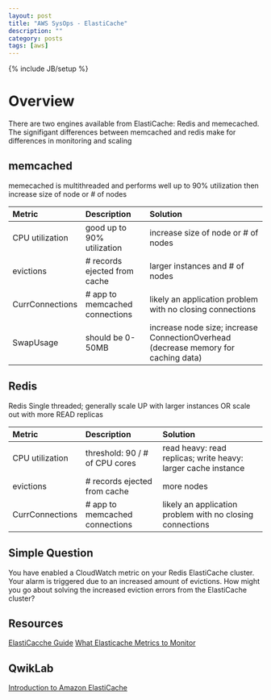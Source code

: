 ```yaml
---
layout: post
title: "AWS SysOps - ElastiCache"
description: ""
category: posts
tags: [aws]
---
```

{% include JB/setup %}

# Overview
There are two engines available from ElastiCache: Redis and memecached. The signifigant differences between memcached and redis make for differences in monitoring and scaling

## memcached
memecached is multithreaded and performs well up to 90% utilization then increase size of node or # of nodes

| **Metric**  | **Description**  |**Solution**  |
|:-----------------------------------------|:--------------------------------------------------------|:----------------------| 
|CPU utilization | good up to 90% utilization | increase size of node or # of nodes|
| evictions | # records ejected from cache | larger instances and # of nodes|
| CurrConnections | # app to memcached connections | likely an application problem with no closing connections |
| SwapUsage | should be 0-50MB |  increase node size; increase ConnectionOverhead (decrease memory for caching data) |


## Redis
Redis Single threaded; generally scale UP with larger instances OR scale out with more READ replicas

| **Metric**  | **Description**  |**Solution**  |
|:-----------------------------------------|:--------------------------------------------------------|:----------------------| 
| CPU utilization | threshold: 90 / # of CPU cores| read heavy: read replicas; write heavy: larger cache instance | 
| evictions | # records ejected from cache | more nodes |
| CurrConnections | # app to memcached connections| likely an application problem with no closing connections |

## Simple Question
You have enabled a CloudWatch metric on your Redis ElastiCache cluster. Your alarm is
triggered due to an increased amount of evictions. How might you go about solving the increased
eviction errors from the ElastiCache cluster?


## Resources
[ElastiCacche Guide](https://aws.amazon.com/elasticache/)
[What Elasticache Metrics to Monitor](http://docs.aws.amazon.com/AmazonElastiCache/latest/UserGuide/CacheMetrics.WhichShouldIMonitor.html)

## QwikLab 
[Introduction to Amazon ElastiCache](https://qwiklabs.com/focuses/2923)


